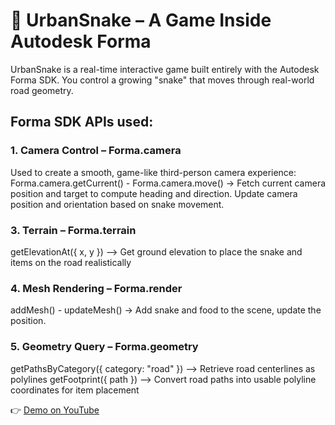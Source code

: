 # 🐍 UrbanSnake – A Game Inside Autodesk Forma

UrbanSnake is a real-time interactive game built entirely with the Autodesk Forma SDK.
You control a growing "snake" that moves through real-world road geometry.

## Forma SDK APIs used:


### 1. Camera Control – Forma.camera
Used to create a smooth, game-like third-person camera experience:
Forma.camera.getCurrent() - Forma.camera.move() -> Fetch current camera position and target to compute heading and direction. Update camera position and orientation based on snake movement.

### 3. Terrain – Forma.terrain
getElevationAt({ x, y }) –> Get ground elevation to place the snake and items on the road realistically

### 4. Mesh Rendering – Forma.render
addMesh() - updateMesh() -> Add snake and food to the scene, update the position.

### 5. Geometry Query – Forma.geometry
getPathsByCategory({ category: "road" }) –> Retrieve road centerlines as polylines
getFootprint({ path }) –> Convert road paths into usable polyline coordinates for item placement


👉 [Demo on YouTube](https://www.youtube.com/watch?v=2HE1vcVtNIY)
